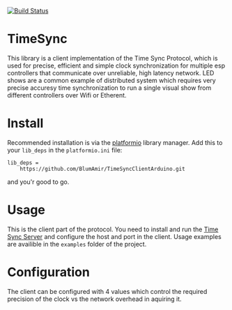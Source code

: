 [![Build Status](https://travis-ci.com/BlumAmir/TimeSyncClientArduino.svg?branch=master)](https://travis-ci.com/BlumAmir/TimeSyncClientArduino)
# TimeSync
This library is a client implementation of the Time Sync Protocol, which is used for precise, efficient and simple clock synchronization for multiple esp controllers that communicate over unreliable, high latency network.
LED shows are a common example of distributed system which requires very precise accuresy time synchronization to run a single visual show from different controllers over Wifi or Etherent.

# Install
Recommended installation is via the [platformio](https://platformio.org/) library manager.
Add this to your `lib_deps` in the `platformio.ini` file:
```
lib_deps =
    https://github.com/BlumAmir/TimeSyncClientArduino.git
```
and you'r good to go.

# Usage
This is the client part of the protocol. You need to install and run the [Time Sync Server](https://github.com/BlumAmir/TimeSyncServer) and configure the host and port in the client.
Usage examples are availible in the `examples` folder of the project.

# Configuration
The client can be configured with 4 values which control the required precision of the clock vs the network overhead in aquiring it.
